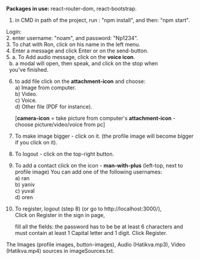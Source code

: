 **Packages in use:** react-router-dom, react-bootstrap.  

1. in CMD in path of the project,
  run : "npm install", and then: "npm start".

Login: <br/>
2. enter username: "noam", and password: "Np1234". <br/>
3. To chat with Ron, click on his name in the left menu. <br/>
4. Enter a message and click Enter or on the send-button. <br/>
5. a. To Add audio message, click on the **voice icon**. <br/>
&nbsp; b. a modal will open, then speak, and click on the stop when  
 &nbsp;  you've finished.  

6.  to add file click on the **attachment-icon** and choose: <br/>
    a) Image from computer. <br/>
    b) Video.  
    c) Voice.  
    d) Other file (PDF for instance).   

    [**camera-icon** = take picture from computer's 
    **attachment-icon** - choose picture/video/voice from pc]

7. To make image bigger - click on it.
   (the profile image will become bigger if you click on it).
8. To logout - click on the top-right button.

10. To add a contact click on the icon - **man-with-plus** (left-top, next to profile image)
    You can add one of the following usernames: <br/>
    a) ran <br/> 
    b) yaniv <br/>
    c) yuval <br/>
    d) oren <br/>

11. To register, logout (step 8) (or go to http://localhost:3000/),  
    Click on Register in the sign in page,

    fill all the fields:
    the password has to be be at least 6 characters
    and must contain at least 1 Capital letter and 1 digit.
    Click Register. 

The Images (profile images, button-images), Audio (Hatikva.mp3), 
Video (Hatikva.mp4) sources in imageSources.txt.
